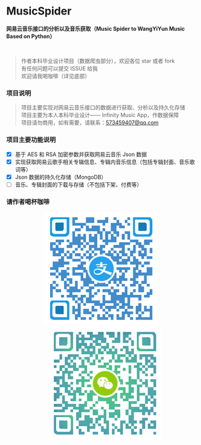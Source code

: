 # MusicSpider

**网易云音乐接口的分析以及音乐获取（Music Spider to WangYiYun Music Based on Python）**

<p align="center">
    <img src="https://img.shields.io/github/license/mashape/apistatus.svg" alt="" />
    <img src="https://img.shields.io/badge/Author-AnselLee-orange.svg" alt="" style="padding-left: 5px" />
    <img src="https://img.shields.io/badge/version-1.0-brightgreen.svg" alt="" style="padding-left: 5px" />
    <img src="https://img.shields.io/github/stars/anselleeyy/MusicSpider.svg?style=social&label=Stars" alt="" style="padding-left: 5px" />
    <img src="https://img.shields.io/github/forks/anselleeyy/MusicSpider.svg?style=social&label=Fork" alt="" style="padding-left: 5px" />
</p>

> 作者本科毕业设计项目（数据爬虫部分），欢迎各位 star 或者 fork  
> 有任何问题可以提交 ISSUE 给我  
> 欢迎请我喝咖啡（详见底部）

### 项目说明

> 项目主要实现对网易云音乐接口的数据进行获取、分析以及持久化存储  
> 项目主要为本人本科毕业设计—— Infinity Music App，作数据保障  
> 项目请勿商用，如有需要，请联系：573459407@qq.com

### 项目主要功能说明

- [X] 基于 AES 和 RSA 加密参数并获取网易云音乐 Json 数据
- [X] 实现获取网易云歌手相关专辑信息、专辑内音乐信息（包括专辑封面、音乐歌词等）
- [X] Json 数据的持久化存储（MongoDB）
- [ ] 音乐、专辑封面的下载与存储（不包括下架、付费等）

### 请作者喝杯咖啡

<p align="center">
    <img src="./images/alipay.png" />
    <img src="./images/wechat.png" style="padding-left: 20px" />
</p>